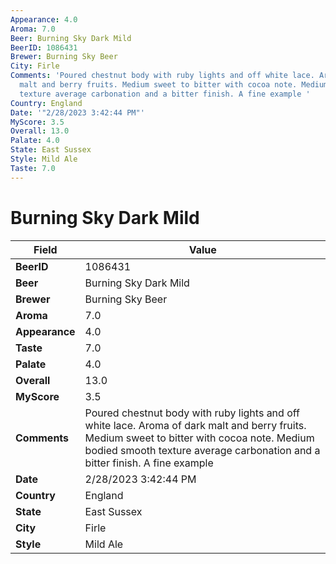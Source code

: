 ```yaml
---
Appearance: 4.0
Aroma: 7.0
Beer: Burning Sky Dark Mild
BeerID: 1086431
Brewer: Burning Sky Beer
City: Firle
Comments: 'Poured chestnut body with ruby lights and off white lace. Aroma of dark
  malt and berry fruits. Medium sweet to bitter with cocoa note. Medium bodied smooth
  texture average carbonation and a bitter finish. A fine example '
Country: England
Date: '"2/28/2023 3:42:44 PM"'
MyScore: 3.5
Overall: 13.0
Palate: 4.0
State: East Sussex
Style: Mild Ale
Taste: 7.0
---
```


# Burning Sky Dark Mild

| Field         | Value |
|---------------|-------|
| **BeerID** | 1086431 |
| **Beer** | Burning Sky Dark Mild |
| **Brewer** | Burning Sky Beer |
| **Aroma** | 7.0 |
| **Appearance** | 4.0 |
| **Taste** | 7.0 |
| **Palate** | 4.0 |
| **Overall** | 13.0 |
| **MyScore** | 3.5 |
| **Comments** | Poured chestnut body with ruby lights and off white lace. Aroma of dark malt and berry fruits. Medium sweet to bitter with cocoa note. Medium bodied smooth texture average carbonation and a bitter finish. A fine example  |
| **Date** | 2/28/2023 3:42:44 PM |
| **Country** | England |
| **State** | East Sussex |
| **City** | Firle |
| **Style** | Mild Ale |
